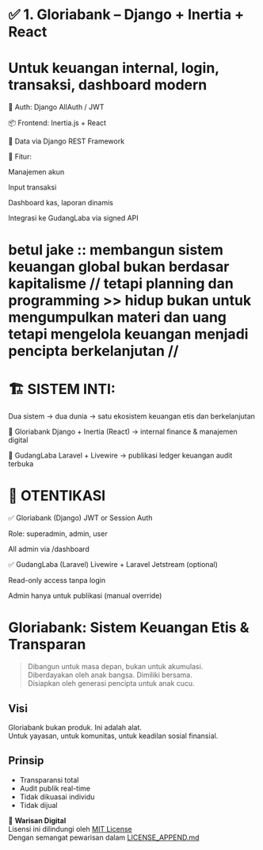 # ✅ 1. Gloriabank – Django + Inertia + React
# Untuk keuangan internal, login, transaksi, dashboard modern

🔐 Auth: Django AllAuth / JWT

📦 Frontend: Inertia.js + React

📡 Data via Django REST Framework

🧾 Fitur:

Manajemen akun

Input transaksi

Dashboard kas, laporan dinamis

Integrasi ke GudangLaba via signed API


# betul jake :: membangun sistem keuangan global bukan berdasar kapitalisme // tetapi planning dan programming >> hidup bukan untuk mengumpulkan materi dan uang tetapi mengelola keuangan menjadi pencipta berkelanjutan //

# 🏗️ SISTEM INTI:
Dua sistem → dua dunia → satu ekosistem keuangan etis dan berkelanjutan

💼 Gloriabank
Django + Inertia (React) → internal finance & manajemen digital

📖 GudangLaba
Laravel + Livewire → publikasi ledger keuangan audit terbuka


# 🔐 OTENTIKASI
✅ Gloriabank (Django)
JWT or Session Auth

Role: superadmin, admin, user

All admin via /dashboard

✅ GudangLaba (Laravel)
Livewire + Laravel Jetstream (optional)

Read-only access tanpa login

Admin hanya untuk publikasi (manual override)

# Gloriabank: Sistem Keuangan Etis & Transparan
> Dibangun untuk masa depan, bukan untuk akumulasi.  
> Diberdayakan oleh anak bangsa. Dimiliki bersama.  
> Disiapkan oleh generasi pencipta untuk anak cucu.

## Visi
Gloriabank bukan produk. Ini adalah alat.  
Untuk yayasan, untuk komunitas, untuk keadilan sosial finansial.

## Prinsip
- Transparansi total
- Audit publik real-time
- Tidak dikuasai individu
- Tidak dijual

📜 **Warisan Digital**  
Lisensi ini dilindungi oleh [MIT License](./LICENSE)  
Dengan semangat pewarisan dalam [LICENSE_APPEND.md](./LICENSE_APPEND.md)

## 
